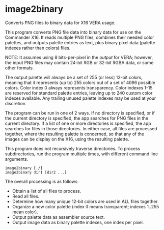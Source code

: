 # image2binary
Converts PNG files to binary data for X16 VERA usage.

This program converts PNG file data into binary data for use on the
Commander X16. It reads multiple PNG files, combines their needed
color palettes, and outputs palette entries as text, plus binary
pixel data (palette indexes rather than colors) files.

NOTE: It assumes using 8 bits-per-pixel in the <i>output</i> for VERA; however, the input PNG files may contain 24-bit RGB or 32-bit RGBA data, or some other formats.

The output palette will always be a set of 255 (or less) 12-bit colors,
meaning that it represents (up to) 255 colors out of a set of 4096 possible
colors. Color index 0 always represents transparency.
Color indexes 1-15 are reserved for standard palette entries, leaving
up to 240 custom color indexes available.
Any trailing unused palette indexes may be used at your discretion.

The program can be run in one of 2 ways. If no directory is specified, or if
the current directory is specified, the app searches for PNG files in the
current directory. If a list of one or more directories is specified, the app
searches for files in those directories. In either case, all files are
processed together, where the resulting palette is concerned, so that any of
the images can be display on the X16, using the resulting palette.

This program does not recursively traverse directories. To process subdirectories,
run the program multiple times, with different command line arguments.

```
image2binary [./]
image2binary dir1 [dir2 ...]
```

The overall processing is as follows:
* Obtain a list of all files to process.
* Read all files.
* Determine how many unique 12-bit colors are used in ALL files together.
* Organize a new color palette (index 0 means transparent; indexes 1..255 mean color).
* Output palette data as assembler source text.
* Output image data as binary palette indexes, one index per pixel.
